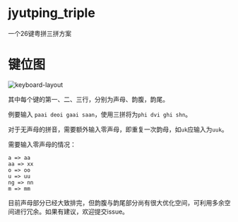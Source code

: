 # jyutping_triple
一个26键粤拼三拼方案

键位图
======
![keyboard-layout](http://cichol.qiniudn.com/keyboard-layout.png)

其中每个键的第一、二、三行，分别为声母、韵腹，韵尾。

例要输入 `paai deoi gaai saan`，使用三拼将为`phi dvi ghi shn`。

对于无声母的拼音，需要额外输入零声母，即重复一次韵母，如`uk`应输入为`uuk`。

需要输入零声母的情况：
```
a => aa
aa => xx
o => oo
u => uu
ng => nn
m => mm
```

目前声母部分已经大致排完，但韵腹与韵尾部分尚有很大优化空间，可利用多余空间进行冗余。如果有建议，欢迎提交issue。
